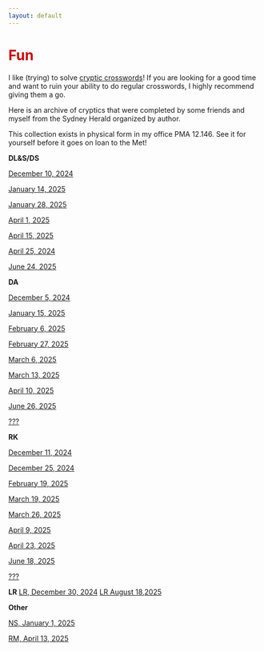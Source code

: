 ```yaml
---
layout: default
---
```


<h1 style="color: #cc0000;">Fun</h1>

I like (trying) to solve [cryptic crosswords](https://en.wikipedia.org/wiki/Cryptic_crossword)! If you are looking for a good time and want to ruin your ability to do regular crosswords, I highly recommend giving them a go. 

Here is an archive of cryptics that were completed by some friends and myself from the Sydney Herald organized by author. 

This collection exists in physical form in my office PMA 12.146. See it for yourself before it goes on loan to the Met!

 
**DL&S/DS**

 [December 10, 2024](assets/files/cryptics/DLS_12_10_24.pdf)
 
 [January 14, 2025](/assets/files/cryptics/DLS_1_14_25.pdf)
 
 [January 28, 2025](/assets/files/cryptics/DLS_1_28_25.pdf)
 
 [April 1, 2025](/assets/files/cryptics/DLS_4_1_25.pdf)
 
 [April 15, 2025](/assets/files/cryptics/DLS_4_15_25.pdf)
 
 [April 25, 2024](/assets/files/cryptics/DS_4_25_25.pdf)
 
 [June 24, 2025](/assets/files/cryptics/DLS_6_24_25.pdf)


**DA**

  
  [December 5, 2024](/assets/files/cryptics/DA_12_5_24.pdf)
   
  [January 15, 2025](/assets/files/cryptics/DA_1_15_25.pdf)
   
  [February 6, 2025](/assets/files/cryptics/DA_2_6_25.pdf)
  
  [February 27, 2025](/assets/files/cryptics/DA_2_27_25.pdf)
  
  [March 6, 2025](/assets/files/cryptics/DA_3_6_25.pdf)
  
  [March 13, 2025](/assets/files/cryptics/DA_3_13_25.pdf)
  
  [April 10, 2025](/assets/files/cryptics/DA_4_10_25.pdf)
  
  [June 26, 2025](/assets/files/cryptics/DA_6_26_25.pdf)
  
  [???](/assets/files/cryptics/DA_idk.pdf)
  

**RK**

  [December 11, 2024](/assets/files/cryptics/RK_12_11_24.pdf)
  
  [December 25, 2024](/assets/files/cryptics/RK_12_25_24.pdf)
  
  [February 19, 2025](/assets/files/cryptics/RK_2_19_25.pdf)
   
  [March 19, 2025](/assets/files/cryptics/RK_3_19_25.pdf)
  
  [March 26, 2025](/assets/files/cryptics/RK_3_26_25.pdf)
  
  [April 9, 2025](/assets/files/cryptics/RK_4_9_25.pdf)
  
  [April 23, 2025](/assets/files/cryptics/RK_4_23_25.pdf)
  
  [June 18, 2025](/assets/files/cryptics/RK_6_18_25.pdf)
  
  [???](/assets/files/cryptics/RK_idk.pdf)

  **LR**
   [LR, December 30, 2024](/assets/files/cryptics/LR_12_30_24.pdf)
   [LR August 18,2025](/assets/files/cryptics/LR_8_18_25.pdf)
  

**Other**

  [NS, January 1, 2025](/assets/files/cryptics/NS_1_1_25.pdf)
  
  [RM, April 13, 2025](/assets/files/cryptics/RM_4_13_25.pdf)

    


